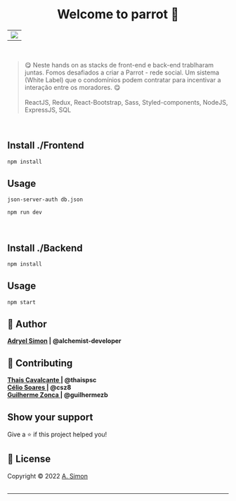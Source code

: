 
 
<h1 align="center">Welcome to parrot 👋</h1>
<table align="center">
  <tr>
    <td valign="top"><img src="https://user-images.githubusercontent.com/88943961/174447103-6c1b5978-21ba-4481-82f5-6b3cd145c9dc.png"/></td>

  </tr>
</table>

<br/>

> 😋 Neste hands on as stacks de front-end e back-end trablharam juntas. Fomos desafiados a criar a Parrot - rede social. Um sistema (White Label) que o condomínios podem contratar para incentivar a interação entre os moradores. 😋 <br/><br/> ReactJS, Redux, React-Bootstrap, Sass, Styled-components, NodeJS, ExpressJS, SQL <br/> 

<br/>

## Install ./Frontend

```sh
npm install
```

## Usage

```sh
json-server-auth db.json
```

```sh
npm run dev
```

<br/>

## Install ./Backend

```sh
npm install
```

## Usage

```sh
npm start
```

## 👤 Author 

**<a href='https://github.com/alchemist-developer'>Adryel Simon</a> | @alchemist-developer**

## 🤝 Contributing

**<a href='https://github.com/thaispsc'> Thais Cavalcante <a/> | @thaispsc <br/> <a href='https://github.com/sz8'> Célio Soares </a>| @csz8 <br/><a href='https://github.com/sz8'>Guilherme Zonca <a/>| @guilhermezb**

## Show your support

Give a ⭐️ if this project helped you!

## 📝 License

Copyright © 2022 [A. Simon](https://github.com/alchemist-developer)<br /><br />

---

